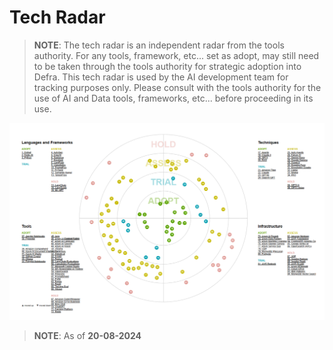 # Tech Radar

> **NOTE**: The tech radar is an independent radar from the tools authority. For any tools, framework, etc... set as adopt, may still need to be taken through the tools authority for strategic adoption into Defra. This tech radar is used by the AI development team for tracking purposes only. Please consult with the tools authority for the use of AI and Data tools, frameworks, etc...  before proceeding in its use.

![image](images/tech-radar.png)

> **NOTE**: As of **20-08-2024**